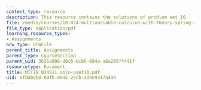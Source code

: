 ```yaml
---
content_type: resource
description: This resource contains the solutions of problem set 10.
file: /media/courses/18-024-multivariable-calculus-with-theory-spring-2011/afdab9b080fb00452ecba34e9347a4ab_MIT18_024S11_soln-pset10.pdf
file_type: application/pdf
learning_resource_types:
- Assignments
ocw_type: OCWFile
parent_title: Assignments
parent_type: CourseSection
parent_uid: 3631a006-d0c5-bcb5-684a-a6a205ff441f
resourcetype: Document
title: MIT18_024S11_soln-pset10.pdf
uid: afdab9b0-80fb-0045-2ecb-a34e9347a4ab
---
```

